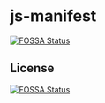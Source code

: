 # js-manifest
[![FOSSA Status](https://app.fossa.com/api/projects/git%2Bgithub.com%2Fmighty-muffin%2Fjs-manifest.svg?type=shield)](https://app.fossa.com/projects/git%2Bgithub.com%2Fmighty-muffin%2Fjs-manifest?ref=badge_shield)



## License
[![FOSSA Status](https://app.fossa.com/api/projects/git%2Bgithub.com%2Fmighty-muffin%2Fjs-manifest.svg?type=large)](https://app.fossa.com/projects/git%2Bgithub.com%2Fmighty-muffin%2Fjs-manifest?ref=badge_large)
